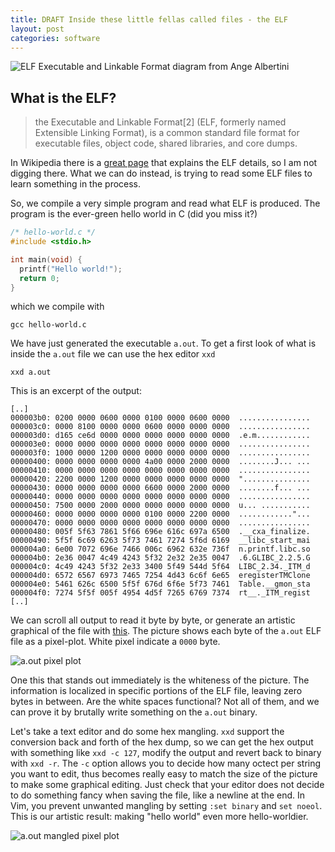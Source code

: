 ```yaml
---
title: DRAFT Inside these little fellas called files - the ELF
layout: post
categories: software
---
```


![ELF Executable and Linkable Format diagram from Ange Albertini](https://upload.wikimedia.org/wikipedia/commons/e/e4/ELF_Executable_and_Linkable_Format_diagram_by_Ange_Albertini.png)


## What is the ELF?

> the Executable and Linkable Format[2] (ELF, formerly named Extensible Linking Format), is a common standard file format for executable files, object code, shared libraries, and core dumps.

In Wikipedia there is a [great page](https://en.wikipedia.org/wiki/Executable_and_Linkable_Format) that explains the ELF details, so I am not digging there.
What we can do instead, is trying to read some ELF files to learn something in the process.

So, we compile a very simple program and read what ELF is produced.
The program is the ever-green hello world in C (did you miss it?)

```C
/* hello-world.c */
#include <stdio.h>

int main(void) {
  printf("Hello world!");
  return 0;
}
```

which we compile with

```
gcc hello-world.c
```

We have just generated the executable `a.out`.
To get a first look of what is inside the `a.out` file we can use the hex editor `xxd`

```
xxd a.out
```

This is an excerpt of the output:
```
[..]
000003b0: 0200 0000 0600 0000 0100 0000 0600 0000  ................
000003c0: 0000 8100 0000 0000 0600 0000 0000 0000  ................
000003d0: d165 ce6d 0000 0000 0000 0000 0000 0000  .e.m............
000003e0: 0000 0000 0000 0000 0000 0000 0000 0000  ................
000003f0: 1000 0000 1200 0000 0000 0000 0000 0000  ................
00000400: 0000 0000 0000 0000 4a00 0000 2000 0000  ........J... ...
00000410: 0000 0000 0000 0000 0000 0000 0000 0000  ................
00000420: 2200 0000 1200 0000 0000 0000 0000 0000  "...............
00000430: 0000 0000 0000 0000 6600 0000 2000 0000  ........f... ...
00000440: 0000 0000 0000 0000 0000 0000 0000 0000  ................
00000450: 7500 0000 2000 0000 0000 0000 0000 0000  u... ...........
00000460: 0000 0000 0000 0000 0100 0000 2200 0000  ............"...
00000470: 0000 0000 0000 0000 0000 0000 0000 0000  ................
00000480: 005f 5f63 7861 5f66 696e 616c 697a 6500  .__cxa_finalize.
00000490: 5f5f 6c69 6263 5f73 7461 7274 5f6d 6169  __libc_start_mai
000004a0: 6e00 7072 696e 7466 006c 6962 632e 736f  n.printf.libc.so
000004b0: 2e36 0047 4c49 4243 5f32 2e32 2e35 0047  .6.GLIBC_2.2.5.G
000004c0: 4c49 4243 5f32 2e33 3400 5f49 544d 5f64  LIBC_2.34._ITM_d
000004d0: 6572 6567 6973 7465 7254 4d43 6c6f 6e65  eregisterTMClone
000004e0: 5461 626c 6500 5f5f 676d 6f6e 5f73 7461  Table.__gmon_sta
000004f0: 7274 5f5f 005f 4954 4d5f 7265 6769 7374  rt__._ITM_regist
[..]
```

We can scroll all output to read it byte by byte, or generate an artistic graphical of the file with [this](https://github.com/matteo-briani/bytes-to-image).
The picture shows each byte of the `a.out` ELF file as a pixel-plot.
White pixel indicate a `0000` byte.

![a.out pixel plot]({{site.baseurl}}/assets/images/a_out_pixelplot.png)

One this that stands out immediately is the whiteness of the picture.
The information is localized in specific portions of the ELF file, leaving zero bytes in between.
Are the white spaces functional? Not all of them, and we can prove it by brutally write something on the `a.out` binary.

Let's take a text editor and do some hex mangling.
`xxd` support the conversion back and forth of the hex dump, so we can get the hex output with something like `xxd -c 127`, modify the output and revert back to binary with `xxd -r`.
The `-c` option allows you to decide how many octect per string you want to edit, thus becomes really easy to match the size of the picture to make some graphical editing.
Just check that your editor does not decide to do something fancy when saving the file, like a newline at the end.
In Vim, you prevent unwanted mangling by setting `:set binary` and `set noeol`.
This is our artistic result: making "hello world" even more hello-worldier.

![a.out mangled pixel plot]({{site.baseurl}}/assets/images/a_out_mangled_pixelplot.png)



